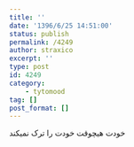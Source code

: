 ```yaml
---
title: ''
date: '1396/6/25 14:51:00'
status: publish
permalink: /4249
author: straxico
excerpt: ''
type: post
id: 4249
category:
    - tytomood
tag: []
post_format: []
---
```

خودت هیچوقت خودت را ترک نمیکند